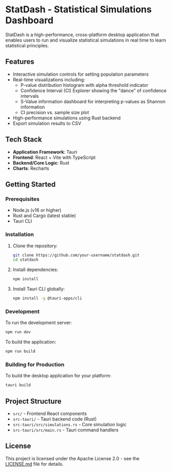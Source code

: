 # StatDash - Statistical Simulations Dashboard

StatDash is a high-performance, cross-platform desktop application that enables users to run and visualize statistical simulations in real time to learn statistical principles.

## Features

- Interactive simulation controls for setting population parameters
- Real-time visualizations including:
  - P-value distribution histogram with alpha threshold indicator
  - Confidence Interval (CI) Explorer showing the "dance" of confidence intervals
  - S-Value information dashboard for interpreting p-values as Shannon information
  - CI precision vs. sample size plot
- High-performance simulations using Rust backend
- Export simulation results to CSV

## Tech Stack

- **Application Framework**: Tauri
- **Frontend**: React + Vite with TypeScript
- **Backend/Core Logic**: Rust
- **Charts**: Recharts

## Getting Started

### Prerequisites

- Node.js (v16 or higher)
- Rust and Cargo (latest stable)
- Tauri CLI

### Installation

1. Clone the repository:
   ```bash
   git clone https://github.com/your-username/statdash.git
   cd statdash
   ```

2. Install dependencies:
   ```bash
   npm install
   ```

3. Install Tauri CLI globally:
   ```bash
   npm install -g @tauri-apps/cli
   ```

### Development

To run the development server:
```bash
npm run dev
```

To build the application:
```bash
npm run build
```

### Building for Production

To build the desktop application for your platform:
```bash
tauri build
```

## Project Structure

- `src/` - Frontend React components
- `src-tauri/` - Tauri backend code (Rust)
- `src-tauri/src/simulations.rs` - Core simulation logic
- `src-tauri/src/main.rs` - Tauri command handlers

## License

This project is licensed under the Apache License 2.0 - see the [LICENSE.md](LICENSE.md) file for details.